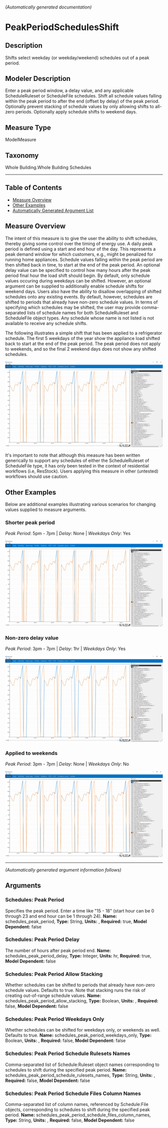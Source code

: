 

###### (Automatically generated documentation)

# PeakPeriodSchedulesShift

## Description
Shifts select weekday (or weekday/weekend) schedules out of a peak period.

## Modeler Description
Enter a peak period window, a delay value, and any applicable ScheduleRuleset or ScheduleFile schedules. Shift all schedule values falling within the peak period to after the end (offset by delay) of the peak period. Optionally prevent stacking of schedule values by only allowing shifts to all-zero periods. Optionally apply schedule shifts to weekend days.

## Measure Type
ModelMeasure

## Taxonomy
Whole Building.Whole Building Schedules

___
## Table of Contents
- [Measure Overview](#measure-overview)<br/>
- [Other Examples](#other-examples)<br/>
- [Automatically Generated Argument List](#arguments)<br/>

## Measure Overview

The intent of this measure is to give the user the ability to shift schedules, thereby giving some control over the timing of energy use.
A daily peak period is defined using a start and end hour of the day.
This represents a peak demand window for which customers, e.g., might be penalized for running home appliances.
Schedule values falling within the peak period are then shifted back in time, to start at the end of the peak period.
An optional delay value can be specified to control how many hours after the peak period final hour the load shift should begin.
By default, only schedule values occuring during weekdays can be shifted.
However, an optional argument can be supplied to additionally enable schedule shifts for weekend days.
Users also have the ability to disallow overlapping of shifted schedules onto any existing events.
By default, however, schedules are shifted to periods that already have non-zero schedule values.
In terms of specifying which schedules may be shifted, the user may provide comma-separated lists of schedule names for both ScheduleRuleset and ScheduleFile object types.
Any schedule whose name is not listed is not available to receive any schedule shifts.

The following illustrates a simple shift that has been applied to a refrigerator schedule.
The first 5 weekdays of the year show the appliance load shifted back to start at the end of the peak period.
The peak period does not apply to weekends, and so the final 2 weekend days does not show any shifted schedules.

![Overview](./docs/measures-overview.png?raw=true)

It's important to note that although this measure has been written generically to support any schedules of either the ScheduleRuleset of ScheduleFile type, it has only been tested in the context of residential workflows (i.e, ResStock).
Users applying this measure in other (untested) workflows should use caution.

## Other Examples

Below are additional examples illustrating various scenarios for changing values supplied to measure arguments.

### Shorter peak period

*Peak Period*: 5pm - 7pm |
*Delay*: None |
*Weekdays Only*: Yes

![Shorter Peak Period](./docs/other-examples1.png?raw=true)

### Non-zero delay value

*Peak Period*: 3pm - 7pm |
*Delay*: 1hr |
*Weekdays Only*: Yes

![Nonzero Delay Value](./docs/other-examples2.png?raw=true)

### Applied to weekends

*Peak Period*: 3pm - 7pm |
*Delay*: None |
*Weekdays Only*: No

![Applied To Weekends](./docs/other-examples3.png?raw=true)

___

*(Automatically generated argument information follows)*

## Arguments


### Schedules: Peak Period
Specifies the peak period. Enter a time like "15 - 18" (start hour can be 0 through 23 and end hour can be 1 through 24).
**Name:** schedules_peak_period,
**Type:** String,
**Units:** ,
**Required:** true,
**Model Dependent:** false


### Schedules: Peak Period Delay
The number of hours after peak period end.
**Name:** schedules_peak_period_delay,
**Type:** Integer,
**Units:** hr,
**Required:** true,
**Model Dependent:** false


### Schedules: Peak Period Allow Stacking
Whether schedules can be shifted to periods that already have non-zero schedule values. Defaults to true. Note that stacking runs the risk of creating out-of-range schedule values.
**Name:** schedules_peak_period_allow_stacking,
**Type:** Boolean,
**Units:** ,
**Required:** false,
**Model Dependent:** false


### Schedules: Peak Period Weekdays Only
Whether schedules can be shifted for weekdays only, or weekends as well. Defaults to true.
**Name:** schedules_peak_period_weekdays_only,
**Type:** Boolean,
**Units:** ,
**Required:** false,
**Model Dependent:** false


### Schedules: Peak Period Schedule Rulesets Names
Comma-separated list of Schedule:Ruleset object names corresponding to schedules to shift during the specified peak period.
**Name:** schedules_peak_period_schedule_rulesets_names,
**Type:** String,
**Units:** ,
**Required:** false,
**Model Dependent:** false


### Schedules: Peak Period Schedule Files Column Names
Comma-separated list of column names, referenced by Schedule:File objects, corresponding to schedules to shift during the specified peak period.
**Name:** schedules_peak_period_schedule_files_column_names,
**Type:** String,
**Units:** ,
**Required:** false,
**Model Dependent:** false






